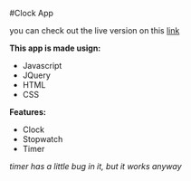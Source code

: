 #Clock App

you can check out the live version on this [link](https://priyanshu-b20.github.io/js_clock/index.html)

__This app is made usign:__
* Javascript
* JQuery
* HTML
* CSS

__Features:__
* Clock
* Stopwatch
* Timer

_timer has a little bug in it, but it works anyway_
